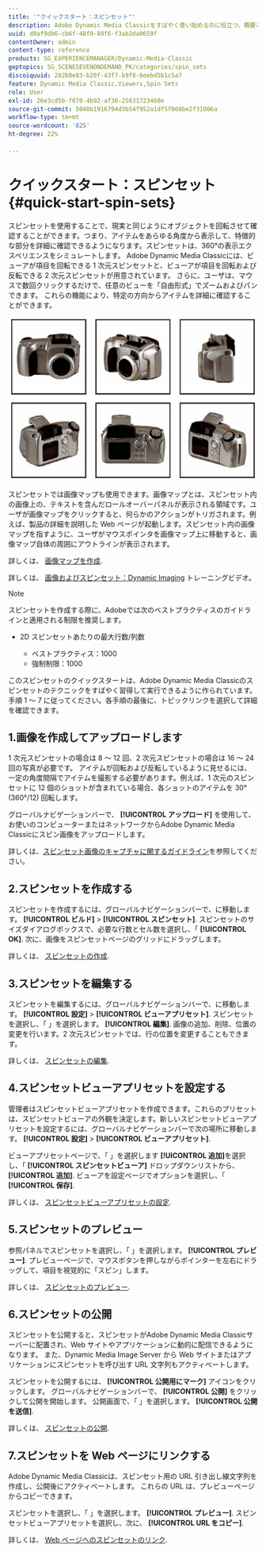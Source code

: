 ```yaml
---
title: '"クイックスタート：スピンセット"'
description: Adobe Dynamic Media Classicをすばやく使い始めるのに役立つ、概要とスピンセットのクイックスタートです。
uuid: d0af9db6-cb6f-48f0-89f6-f3ab2da0659f
contentOwner: admin
content-type: reference
products: SG_EXPERIENCEMANAGER/Dynamic-Media-Classic
geptopics: SG_SCENESEVENONDEMAND_PK/categories/spin_sets
discoiquuid: 282b8e83-b20f-43f7-b9f8-6eebd5b1c5a7
feature: Dynamic Media Classic,Viewers,Spin Sets
role: User
exl-id: 26e3cd5b-f070-4b92-af36-25631723460e
source-git-commit: 5040b1916794d3b54f952a1df5f060be2f31006a
workflow-type: tm+mt
source-wordcount: '825'
ht-degree: 22%

---
```


# クイックスタート：スピンセット{#quick-start-spin-sets}

スピンセットを使用することで、現実と同じようにオブジェクトを回転させて確認することができます。つまり、アイテムをあらゆる角度から表示して、特徴的な部分を詳細に確認できるようになります。スピンセットは、360°の表示エクスペリエンスをシミュレートします。 Adobe Dynamic Media Classicには、ビューアが項目を回転できる 1 次元スピンセットと、ビューアが項目を回転および反転できる 2 次元スピンセットが用意されています。 さらに、ユーザは、マウスで数回クリックするだけで、任意のビューを「自由形式」でズームおよびパンできます。 これらの機能により、特定の方向からアイテムを詳細に確認することができます。

![スピンセット用の画像.](/help/assets/spin_set.png)

スピンセットでは画像マップも使用できます。画像マップとは、スピンセット内の画像上の、テキストを含んだロールオーバーパネルが表示される領域です。ユーザが画像マップをクリックすると、何らかのアクションがトリガされます。例えば、製品の詳細を説明した Web ページが起動します。スピンセット内の画像マップを指すように、ユーザがマウスポインタを画像マップ上に移動すると、画像マップ自体の周囲にアウトラインが表示されます。

詳しくは、 [画像マップを作成](creating-image-maps.md).

詳しくは、 [画像およびスピンセット：Dynamic Imaging](https://s7d5.scene7.com/s7viewers/html5/VideoViewer.html?videoserverurl=https://s7d5.scene7.com/is/content/&amp;emailurl=https://s7d5.scene7.com/s7/emailFriend&amp;serverUrl=https://s7d5.scene7.com/is/image/&amp;config=Scene7SharedAssets/Universal_HTML5_Video&amp;contenturl=https://s7d5.scene7.com/skins/&amp;asset=S7tutorials/556_Image%20&amp;%20Spin%20Sets_converted%20renamed_Dynamic%20Imaging-AVS) トレーニングビデオ。

>[!NOTE]
>
>スピンセットを作成する際に、Adobeでは次のベストプラクティスのガイドラインと適用される制限を推奨します。
>
>* 2D スピンセットあたりの最大行数/列数
   > 
   >   * ベストプラクティス：1000
   >   * 強制制限：1000


このスピンセットのクイックスタートは、Adobe Dynamic Media Classicのスピンセットのテクニックをすばやく習得して実行できるように作られています。 手順 1 ～ 7 に従ってください。各手順の最後に、トピックリンクを選択して詳細を確認できます。

## 1.画像を作成してアップロードします

1 次元スピンセットの場合は 8 ～ 12 回、2 次元スピンセットの場合は 16 ～ 24 回の写真が必要です。 アイテムが回転および反転しているように見せるには、一定の角度間隔でアイテムを撮影する必要があります。例えば、1 次元のスピンセットに 12 個のショットが含まれている場合、各ショットのアイテムを 30° (360°/12) 回転します。

グローバルナビゲーションバーで、 **[!UICONTROL アップロード]** を使用して、お使いのコンピューターまたはネットワークからAdobe Dynamic Media Classicにスピン画像をアップロードします。

詳しくは、[スピンセット画像のキャプチャに関するガイドライン](creating-spin-set.md#guidelines-for-shooting-spin-set-images)を参照してください。

## 2.スピンセットを作成する

スピンセットを作成するには、グローバルナビゲーションバーで、に移動します。 **[!UICONTROL ビルド]** > **[!UICONTROL スピンセット]**. スピンセットのサイズダイアログボックスで、必要な行数とセル数を選択し、「 **[!UICONTROL OK]**. 次に、画像をスピンセットページのグリッドにドラッグします。

詳しくは、 [スピンセットの作成](creating-spin-set.md#creating-a-spin-set).

## 3.スピンセットを編集する

スピンセットを編集するには、グローバルナビゲーションバーで、に移動します。 **[!UICONTROL 設定]** > **[!UICONTROL ビューアプリセット]**. スピンセットを選択し、「 」を選択します。 **[!UICONTROL 編集]**. 画像の追加、削除、位置の変更を行います。2 次元スピンセットでは、行の位置を変更することもできます。

詳しくは、 [スピンセットの編集](creating-spin-set.md#editing-a-spin-set).

## 4.スピンセットビューアプリセットを設定する

管理者はスピンセットビューアプリセットを作成できます。これらのプリセットは、スピンセットビューアの外観を決定します。新しいスピンセットビューアプリセットを設定するには、グローバルナビゲーションバーで次の場所に移動します。 **[!UICONTROL 設定]** > **[!UICONTROL ビューアプリセット]**.

ビューアプリセットページで、「 」を選択します **[!UICONTROL 追加]**&#x200B;を選択し、「 **[!UICONTROL スピンセットビューア]** ドロップダウンリストから、 **[!UICONTROL 追加]**. ビューアを設定ページでオプションを選択し、「 **[!UICONTROL 保存]**.

詳しくは、 [スピンセットビューアプリセットの設定](setting-spin-set-viewer-presets.md#setting-up-spin-set-viewer-presets).

## 5.スピンセットのプレビュー

参照パネルでスピンセットを選択し、「 」を選択します。 **[!UICONTROL プレビュー]**. プレビューページで、マウスボタンを押しながらポインターを左右にドラッグして、項目を視覚的に「スピン」します。

詳しくは、 [スピンセットのプレビュー](previewing-spin-set.md#previewing-a-spin-set).

## 6.スピンセットの公開

スピンセットを公開すると、スピンセットがAdobe Dynamic Media Classicサーバーに配置され、Web サイトやアプリケーションに動的に配信できるようになります。 また、Dynamic Media Image Server から Web サイトまたはアプリケーションにスピンセットを呼び出す URL 文字列もアクティベートします。

スピンセットを公開するには、 **[!UICONTROL 公開用にマーク]** アイコンをクリックします。 グローバルナビゲーションバーで、 **[!UICONTROL 公開]** をクリックして公開を開始します。 公開画面で、「 」を選択します。 **[!UICONTROL 公開を送信]**.

詳しくは、 [スピンセットの公開](publishing-spin-set.md#publishing-a-spin-set).

## 7.スピンセットを Web ページにリンクする

Adobe Dynamic Media Classicは、スピンセット用の URL 引き出し線文字列を作成し、公開後にアクティベートします。 これらの URL は、プレビューページからコピーできます。

スピンセットを選択し、「 」を選択します。 **[!UICONTROL プレビュー]**. スピンセットビューアプリセットを選択し、次に、 **[!UICONTROL URL をコピー]**.

詳しくは、 [Web ページへのスピンセットのリンク](linking-spin-set-web-page.md#linking-a-spin-set-to-a-web-page).
